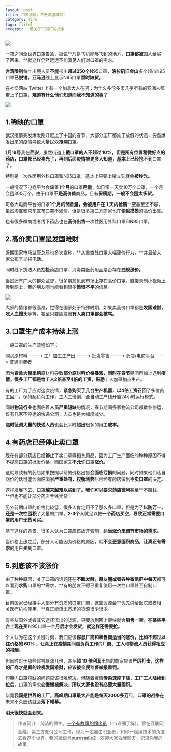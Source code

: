 ```yaml
---
layout: post
title: 口罩涨价，不是发国难财！
category: life
tags: [life]
excerpt: 一场关于“口罩”的战争
---
```


![](http://favorites.ren/assets/images/2020/it/zhangjia01.jpg)

一夜之间全世界口罩告急，据说**凡是飞机能够飞到的地方，**口罩都被**国人给买了回来，**就这样仍然远远不能满足人们对口罩的需求。

**台湾限制**每个出境人员**不能**带出**超过250个**N95口罩，**洛杉矶旧金山**多个超市N95口罩**已脱销**，**亚马逊**线上显示N95口罩**暂时缺货。**

在社交网站 Twitter 上有一个加拿大人在问：为什么多伦多市几乎所有的亚洲人都带上了口罩，**难道有什么他们知道而我不知道的事？**

![](http://favorites.ren/assets/images/2020/it/zhangjia02.jpg)

## 1.稀缺的口罩

武汉疫情突发爆发刚好赶上了中国的春节，大部分工厂都处于放假的状态，突然爆发出来的疫情导致大量民众**抢购**口罩。

**1月19号**我在**西安**，虽然街道上**戴口罩的人不超过 10%，**但是所有位置稍微好点的药店，口罩都已经**卖光了，**再到后面疫情被更多人知道，基本上已经**抢不到**口罩了。

特别是一次性医用外科口罩和N95口罩，基本上只要上架立刻就会**被秒光。**

一般情况下电商平台会储备**1个月**的口罩**用量**，如日常一天卖10万个口罩，一个月会囤300万个，由于口罩**不是高价值**商品，且有**保质期，**一般**不会囤太多货。**

可各大电商平台的口罩**1个月的储备量，**会被**用户在 1 天内抢购一空**甚至还不够，虽然淘宝和京东宣布口罩不涨价，但是很多第三方商家也在**偷偷摸摸**的高价出售。

也有很多微商或者线下药店也在**高价出售**一次性医用外科口罩和N95口罩。


## 2.高价卖口罩是发国难财

近期国家市场监管总局也多次宣称，**从重查处口罩大幅涨价行为，**并且给大家公布了举报电话。

同时线下执法人员**抽检**药店口罩、消毒类医药用品是否存在**违规涨价。**

当然还有广大的群众监督，很多朋友见到市场上存在高价口罩，直接录制小视频上传到网上，我的朋友圈也能看到很多**愤愤不平**的信息。

![](http://favorites.ren/assets/images/2020/it/zhangjia03.jpg)

大家的情绪都很高昂，觉得在国家处于特殊时期，如果卖高价口罩都是**发国难财，吃人血馒头**等等，甚至只要朋友圈**有人卖口罩都会被骂。**


## 3.口罩生产成本持续上涨

一般口罩的生产流程如下：

购买原材料 ---->  工厂加工生产出 ---->  批发零售  ---->  药店/电商平台  ---->  普通消费者

因为**紧急大量采购**原材料导致**部分原材料价格暴涨，**同时在**春节**期间再加上遇到**疫情，**很多工厂都是给工人**2倍甚至4倍的工资，鼓励**工人加班加点生产。

有的工厂为了应对这次疫情，**紧急购买了几台生产机器，**以**4倍工资召回**了多位员工回厂，保持超负荷工作，工人三班倒，全自动生产线开启24小时运行模式。

同时**物流行业**也面临着**人员严重短缺**的情况，春节期间多家物流公司都歇业停运，仅有几家不停运的快递公司，人员也是大幅度减少。

**临时征调大量的快递人员**也会比平时**超出**很多的用工**成本。**


## 4.有药店已经停止卖口罩

现在有部分药店已经**停止**了卖口罩等相关用品，因为工厂生产面临的种种原因不得不提高口罩的批发价格，而国家又**不允许**口罩**涨价。**

这就导致有的药店如果按照以前的价格出售**会面临亏损**的问题，同时如果他们私自涨价的话可能会面临国家**严重处罚，权衡利弊**后已经有药店做出**不卖口罩**的决定。

这样发展下去，口罩**越来越难以买到了。**我们可以要求药店**微利**甚至**不赚钱，**但也不能让部分药店亏钱卖货！

另外前期口罩的价格比较低，很多人肯定用不了那么多口罩，但是为了**以防万一，**还是一次性**囤积**了大量的口罩。**2-3个人**就足以把**一个药店买空，**导致正常需要口罩的用户**无货可买。**

基于这样的背景，很多人认为口罩应该放开管制，**适当涨价来调节市场的需求。**

当价格上涨之后，部分人可能因为价格的原因，就**不会恶意囤积商品，**让**真正有需求**的用户**买到**口罩。


## 5.到底该不该涨价

由于种种原因，关于口罩的话题还在**不断发酵，**朋友圈或者各种微信群中**每天**都可以看到**求购**口罩的**需求，**有的朋友不得已重复使用一次性口罩甚至自制口罩。

目前国家已经接手大部分有资质的口罩厂商，这些资源会**优先供给医院或者相关医疗机构使用，**真正能流出市场的货源很少很少。

有些从国外或者其它途径流出的货源，只要放到网上很快就会**销售一空，**在某些平台上**现在买**Ｎ95口罩**一个月后才会发货，**就这样**还需要抢。**

个人认为在这个关键时刻，我们应该**容忍厂商和零售商适当的涨价，**比如不超过以往价格的 60% ，让真正在**疫情期间超负荷工作**的**厂商、工人**和**物流人员获得相应的报酬。**

但同时对于那些趁机暴涨几倍，甚至**超 10 倍利润**出售的商家应该**严厉打击，**这样的厂商才是真的趁机**发国难财，**应该被全民监督举报**重罚。**

短期内口罩短缺的问题应该很难解决，但随着疫情**传染速度下降，**工厂**工人陆续到位**后，口罩的需求会**慢慢被解决，**所以大家也**没有必要大量囤积。**

毕竟**我国是世界的工厂，**高峰期口罩最大产能是每天**2000多万**只，**口罩的战争**在未来不久应该就会**落下帷幕。**

**明天很快就会到来。**

>作者简介：纯洁的微笑，[一个有故事的程序员](https://mp.weixin.qq.com/s/yD8FlQectD057l5i1CZfZA)（👈详细了解）。曾在互联网金融，第三方支付公司工作，现为一名自由职业者，和你一起用技术的角度去看这个世界。我的微信号**puresmile2**，欢迎大家找我聊天，记录你我的故事。

